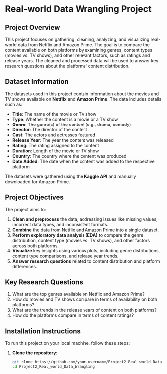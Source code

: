 # Real-world Data Wrangling Project

## Project Overview
This project focuses on gathering, cleaning, analyzing, and visualizing real-world data from Netflix and Amazon Prime. The goal is to compare the content available on both platforms by examining genres, content types (movies vs. TV shows), and other relevant factors, such as ratings and release years. The cleaned and processed data will be used to answer key research questions about the platforms' content distribution.

## Dataset Information
The datasets used in this project contain information about the movies and TV shows available on **Netflix** and **Amazon Prime**. The data includes details such as:
- **Title**: The name of the movie or TV show
- **Type**: Whether the content is a movie or a TV show
- **Genre**: The genre(s) of the content (e.g., drama, comedy)
- **Director**: The director of the content
- **Cast**: The actors and actresses featured
- **Release Year**: The year the content was released
- **Rating**: The rating assigned to the content
- **Duration**: Length of the movie or TV show
- **Country**: The country where the content was produced
- **Date Added**: The date when the content was added to the respective platform

The datasets were gathered using the **Kaggle API** and manually downloaded for Amazon Prime.

## Project Objectives
The project aims to:
1. **Clean and preprocess** the data, addressing issues like missing values, incorrect data types, and inconsistent formats.
2. **Combine** the data from Netflix and Amazon Prime into a single dataset.
3. **Perform exploratory data analysis (EDA)** to compare the genre distribution, content type (movies vs. TV shows), and other factors across both platforms.
4. **Visualize** key insights using various plots, including genre distributions, content type comparisons, and release year trends.
5. **Answer research questions** related to content distribution and platform differences.

## Key Research Questions
1. What are the top genres available on Netflix and Amazon Prime?
2. How do movies and TV shows compare in terms of availability on both platforms?
3. What are the trends in the release years of content on both platforms?
4. How do the platforms compare in terms of content ratings?

## Installation Instructions
To run this project on your local machine, follow these steps:

1. **Clone the repository**:
   ```bash
   git clone https://github.com/your-username/Project2_Real_world_Data_Wrangling.git
   cd Project2_Real_world_Data_Wrangling
